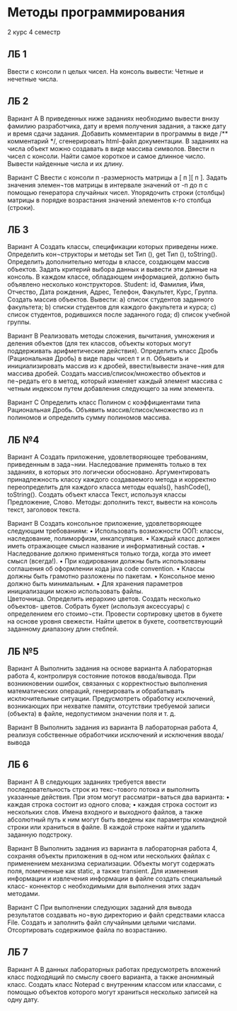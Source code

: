 # Методы программирования 
2 курс 4 семестр 

ЛБ 1 
------------------------------
Ввести с консоли n целых чисел. 
На консоль вывести: Четные и нечетные числа.

ЛБ 2
------------------------------
Вариант A
В приведенных ниже заданиях необходимо вывести внизу фамилию разработчика, дату и время получения задания, а также дату и время сдачи задания. Добавить комментарии в программы в виде /** комментарий */, сгенерировать html-файл документации. В заданиях на числа объект можно создавать в виде массива символов.
Ввести n чисел с консоли.
Найти самое короткое и самое длинное число. Вывести найденные числа и их длину.

Вариант С
Ввести с консоли п -размерность матрицы а [ п ][ п ]. Задать значения элемен¬тов матрицы в интервале значений от -п до п с помощью генератора случайных чисел.
Упорядочить строки (столбцы) матрицы в порядке возрастания значений элементов к-го столбца (строки).

ЛБ 3
------------------------------
Вариант А
Создать классы, спецификации которых приведены ниже. Определить кон¬структоры и методы set Тип (), get Тип (), toString(). Определить дополнительно методы в классе, создающем массив объектов. Задать критерий выбора данных и вывести эти данные на консоль. В каждом классе, обладающем информацией, должно быть объявлено несколько конструкторов.
Student: id, Фамилия, Имя, Отчество, Дата рождения, Адрес, Телефон, Факультет, Курс, Группа.
Создать массив объектов. Вывести:
a)	список студентов заданного факультета;
b)	списки студентов для каждого факультета и курса;
c)	список студентов, родившихся после заданного года;
d)	список учебной группы.

Вариант В
Реализовать методы сложения, вычитания, умножения и деления объектов (для тех классов, объекты которых могут поддерживать арифметические действия).
Определить класс Дробь (Рациональная Дробь) в виде пары чисел т и п. Объявить и инициализировать массив из к дробей, ввести/вывести значе¬ния для массива дробей. Создать массив/список/множество объектов и пе¬редать его в метод, который изменяет каждый элемент массива с четным индексом путем добавления следующего за ним элемента.

Вариант С
Определить класс Полином с коэффициентами типа Рациональная Дробь. Объявить массив/список/множество из п полиномов и определить сумму полиномов массива.

ЛБ №4
------------------------------
Вариант A
Создать приложение, удовлетворяющее требованиям, приведенным в зада¬нии. Наследование применять только в тех заданиях, в которых это логически обосновано. Аргументировать принадлежность классу каждого создаваемого метода и корректно переопределить для каждого класса методы equals(), hashCode(), toString().
Создать объект класса Текст, используя классы Предложение, Слово. Методы: дополнить текст, вывести на консоль текст, заголовок текста.

Вариант В
Создать консольное приложение, удовлетворяющее следующим требованиям:
•	Использовать возможности ООП: классы, наследование, полиморфизм, инкапсуляция.
•	Каждый класс должен иметь отражающее смысл название и информативный состав.
•	Наследование должно применяться только тогда, когда это имеет смысл (всегда!).
•	При кодировании должны быть использованы соглашения об оформлении кода java code convention.
•	Классы должны быть грамотно разложены по пакетам.
•	Консольное меню должно быть минимальным.
•	Для хранения параметров инициализации можно использовать файлы.  
Цветочница. Определить иерархию цветов. Создать несколько объектов- цветов. Собрать букет (используя аксессуары) с определением его стоимо¬сти. Провести сортировку цветов в букете на основе уровня свежести. Найти цветок в букете, соответствующий заданному диапазону длин стеблей.

ЛБ №5
------------------------------
Вариант A
Выполнить задания на основе варианта А лабораторная работа 4, контролируя состояние потоков ввода/вывода. При возникновении ошибок, связанных с корректностью выполнения математических операций, генерировать и обрабатывать исключительные ситуации. Предусмотреть обработку исключений, возникающих при нехватке памяти, отсутствии требуемой записи (объекта) в файле, недопустимом значении поля и т. д.

Вариант B 
Выполнить задания из варианта В лабораторная работа 4, реализуя собственные обработчики исключений и исключения ввода/вывода

ЛБ 6
------------------------------
Вариант A
В следующих заданиях требуется ввести последовательность строк из текс¬тового потока и выполнить указанные действия. При этом могут рассматри¬ваться два варианта:
•	каждая строка состоит из одного слова;
•	каждая строка состоит из нескольких слов.
Имена входного и выходного файлов, а также абсолютный путь к ним могут быть введены как параметры командной строки или храниться в файле.
В каждой строке найти и удалить заданную подстроку.

Вариант B
Выполнить задания из варианта в лабораторная работа 4, сохраняя объекты приложения в од-ном или нескольких файлах с применением механизма сериализации. Объекты могут содержать поля, помеченные как static, а также transient. Для изменения информации и извлечения информации в файле создать специальный класс- коннектор с необходимыми для выполнения этих задач методами.

Вариант С
При выполнении следующих заданий для вывода результатов создавать но¬вую директорию и файл средствами класса File.
Создать и заполнить файл случайными целыми числами. Отсортировать содержимое файла по возрастанию.

ЛБ 7
------------------------------
Вариант А
В данных лабораторных работах предусмотреть вложений класс подходящий по смыслу своего варианта, а также анонимный класс. 
Создать класс Notepad с внутренним классом или классами, с помощью объектов которого могут храниться несколько записей на одну дату.
